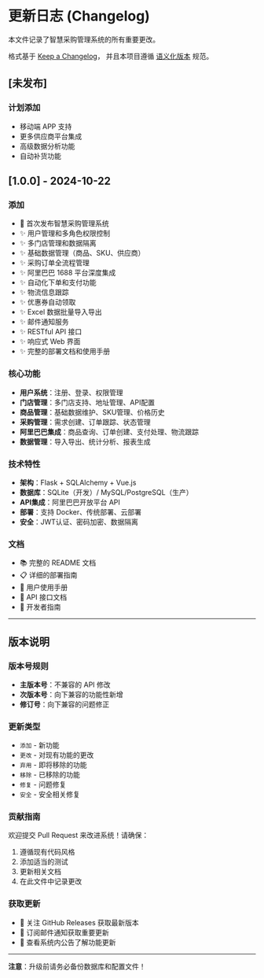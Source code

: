 # 更新日志 (Changelog)

本文件记录了智慧采购管理系统的所有重要更改。

格式基于 [Keep a Changelog](https://keepachangelog.com/zh-CN/1.0.0/)，
并且本项目遵循 [语义化版本](https://semver.org/lang/zh-CN/) 规范。

## [未发布]

### 计划添加
- 移动端 APP 支持
- 更多供应商平台集成
- 高级数据分析功能
- 自动补货功能

## [1.0.0] - 2024-10-22

### 添加
- 🎉 首次发布智慧采购管理系统
- ✨ 用户管理和多角色权限控制
- ✨ 多门店管理和数据隔离
- ✨ 基础数据管理（商品、SKU、供应商）
- ✨ 采购订单全流程管理
- ✨ 阿里巴巴 1688 平台深度集成
- ✨ 自动化下单和支付功能
- ✨ 物流信息跟踪
- ✨ 优惠券自动领取
- ✨ Excel 数据批量导入导出
- ✨ 邮件通知服务
- ✨ RESTful API 接口
- ✨ 响应式 Web 界面
- ✨ 完整的部署文档和使用手册

### 核心功能
- **用户系统**：注册、登录、权限管理
- **门店管理**：多门店支持、地址管理、API配置
- **商品管理**：基础数据维护、SKU管理、价格历史
- **采购管理**：需求创建、订单跟踪、状态管理
- **阿里巴巴集成**：商品查询、订单创建、支付处理、物流跟踪
- **数据管理**：导入导出、统计分析、报表生成

### 技术特性
- **架构**：Flask + SQLAlchemy + Vue.js
- **数据库**：SQLite（开发）/ MySQL/PostgreSQL（生产）
- **API集成**：阿里巴巴开放平台 API
- **部署**：支持 Docker、传统部署、云部署
- **安全**：JWT认证、密码加密、数据隔离

### 文档
- 📚 完整的 README 文档
- 📋 详细的部署指南
- 📖 用户使用手册
- 🔧 API 接口文档
- 📝 开发者指南

---

## 版本说明

### 版本号规则
- **主版本号**：不兼容的 API 修改
- **次版本号**：向下兼容的功能性新增
- **修订号**：向下兼容的问题修正

### 更新类型
- `添加` - 新功能
- `更改` - 对现有功能的更改
- `弃用` - 即将移除的功能
- `移除` - 已移除的功能
- `修复` - 问题修复
- `安全` - 安全相关修复

### 贡献指南
欢迎提交 Pull Request 来改进系统！请确保：
1. 遵循现有代码风格
2. 添加适当的测试
3. 更新相关文档
4. 在此文件中记录更改

### 获取更新
- 🔔 关注 GitHub Releases 获取最新版本
- 📧 订阅邮件通知获取重要更新
- 📱 查看系统内公告了解功能更新

---

**注意**：升级前请务必备份数据库和配置文件！